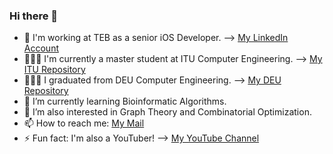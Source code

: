 ### Hi there 👋

- 📲 I'm working at TEB as a senior iOS Developer. --> [My LinkedIn Account](https://www.linkedin.com/in/gul-eda-aydemir/)
- 👩🏼‍💻 I'm currently a master student at ITU Computer Engineering. --> [My ITU Repository](https://github.com/guledaaydemir/ITUCENG_AllSlides)
- 👩🏼‍🎓 I graduated from DEU Computer Engineering. --> [My DEU Repository](https://github.com/guledaaydemir/DEUCENG_AllSlides)
- 🌱 I’m currently learning Bioinformatic Algorithms. 
- 🌱 I’m also interested in Graph Theory and Combinatorial Optimization.
- 📫 How to reach me: [My Mail](mailto:guledaaydemir@gmail.com)
- ⚡ Fun fact: I'm also a YouTuber! --> [My YouTube Channel](https://www.youtube.com/channel/UCdarUOf6A37Ynx5Wamdi3cQ)

<!--
**guledaaydemir/guledaaydemir** is a ✨ _special_ ✨ repository because its `README.md` (this file) appears on your GitHub profile.

Here are some ideas to get you started:

- 🔭 I’m currently working on ...
- 🌱 I’m currently learning ...
- 👯 I’m looking to collaborate on ...
- 🤔 I’m looking for help with ...
- 💬 Ask me about ...
- 📫 How to reach me: ...
- 😄 Pronouns: ...
- ⚡ Fun fact: ...
-->
